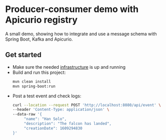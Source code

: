 # Producer-consumer demo with Apicurio registry

A small demo, showing how to integrate and use a message schema with Spring Boot, Kafka and Apicurio.

## Get started

* Make sure the needed [infrastructure](../infrastructure/README.md) is up and running
* Build and run this project:
  ```bash
  mvn clean install
  mvn spring-boot:run
  ```
* Post a test event and check logs:
  ```bash
  curl --location --request POST 'http://localhost:8080/api/event' \
  --header 'Content-Type: application/json' \
  --data-raw '{
       "name": "Han Solo",
       "description": "The falcon has landed",
       "creationDate": 1609294830
  }'
  ```